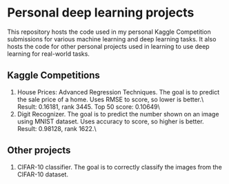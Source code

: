 # Personal deep learning projects

This repository hosts the code used in my personal Kaggle Competition submissions for various machine learning and deep learning tasks. It also hosts the code for other personal projects used in learning to use deep learning for real-world tasks.

## Kaggle Competitions
1. House Prices: Advanced Regression Techniques. The goal is to predict the sale price of a home. Uses RMSE to score, so lower is better.\ 
  Result: 0.16181, rank 3445. Top 50 score: 0.10649\
2. Digit Recognizer. The goal is to predict the number shown on an image using MNIST dataset. Uses accuracy to score, so higher is better.\
  Result: 0.98128, rank 1622.\
## Other projects
1. CIFAR-10 classifier. The goal is to correctly classify the images from the CIFAR-10 dataset.
